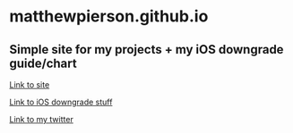 # matthewpierson.github.io

## Simple site for my projects + my iOS downgrade guide/chart

[Link to site](https://matthewpierson.github.io/)

[Link to iOS downgrade stuff](https://matthewpierson.github.io/ios_downgrades.html)

[Link to my twitter](https://twitter.com/mosk_i)